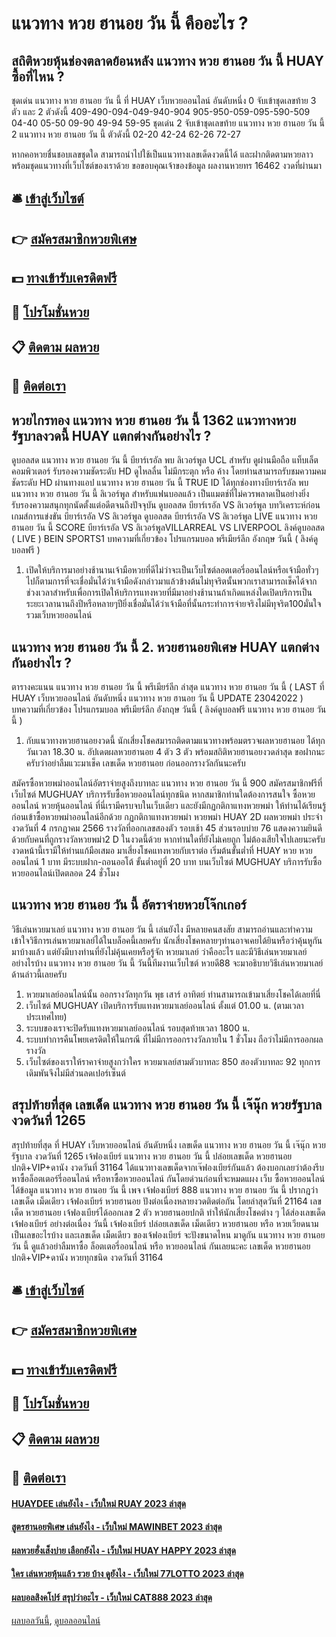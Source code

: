 # แนวทาง หวย ฮานอย วัน นี้ คืออะไร ?
## สถิติหวยหุ้นช่องตลาดย้อนหลัง แนวทาง หวย ฮานอย วัน นี้ HUAY ซื้อที่ไหน ?
ชุดเด่น แนวทาง หวย ฮานอย วัน นี้ ที่ HUAY เว็บหวยออนไลน์ อันดับหนึ่ง 0 จับเข้าชุดเลขท้าย 3 ตัว และ 2 ตัวดังนี้
409-490-094-049-940-904
905-950-059-095-590-509
04-40
05-50
09-90
49-94
59-95
ชุดเด่น 2 จับเข้าชุดเลขท้าย แนวทาง หวย ฮานอย วัน นี้ 2 แนวทาง หวย ฮานอย วัน นี้ ตัวดังนี้
02-20
42-24
62-26
72-27

หากคอหวยชื่นชอบเลขชุดใด สามารถนำไปใช้เป็นแนวทางเลขเด็ดงวดนี้ได้ และฝากติดตามหวยลาว พร้อมชุดแนวทางที่เว็บไซต์ของเราด้วย
ขอขอบคุณเจ้าของข้อมูล
ผลงานหวยทร 16462 งวดที่ผ่านมา

## 🛎 [เข้าสู่เว็บไซต์](https://bit.ly/3BG5bNw)
## 👉 [สมัครสมาชิกหวยพิเศษ](https://bit.ly/3BG5bNw)
## 💵 [ทางเข้ารับเครดิตฟรี](https://bit.ly/3C3mvgS)
## 👑 [โปรโมชั่นหวย](https://bit.ly/3C3mvgS)
## 📋 [ติดตาม ผลหวย](https://bit.ly/3C3mvgS)
## 📱 [ติดต่อเรา](https://bit.ly/3C3mvgS)

## หวยไกรทอง แนวทาง หวย ฮานอย วัน นี้ 1362 แนวทางหวยรัฐบาลงวดนี้ HUAY แตกต่างกันอย่างไร ?
ดูบอลสด แนวทาง หวย ฮานอย วัน นี้ บียาร์เรอัล พบ ลิเวอร์พูล UCL สำหรับ ดูผ่านมือถือ แท็บเล็ต คอมพิวเตอร์ รับรองความชัดระดับ HD ดูไหลลื่น ไม่มีกระตุก หรือ ค้าง โดยท่านสามารถรับชมความคมชัดระดับ HD ผ่านทางแอป แนวทาง หวย ฮานอย วัน นี้ TRUE ID ได้ทุกช่องทางบียาร์เรอัล พบ แนวทาง หวย ฮานอย วัน นี้ ลิเวอร์พูล สำหรับแฟนบอลแล้ว เป็นแมตช์ที่ไม่ควรพลาดเป็นอย่างยิ่ง รับรองความสนุกทุกนัดตั้งแต่อดีตจนถึงปัจจุบัน
ดูบอลสด บียาร์เรอัล VS ลิเวอร์พูล
บทวิเคราะห์ก่อนเกมส์การแข่งขัน บียาร์เรอัล VS ลิเวอร์พูล
ดูบอลสด บียาร์เรอัล VS ลิเวอร์พูล
LIVE แนวทาง หวย ฮานอย วัน นี้ SCORE บียาร์เรอัล VS ลิเวอร์พูลVILLARREAL VS LIVERPOOL
ลิงค์ดูบอลสด ( LIVE )
 BEIN SPORTS1 
บทความที่เกี่ยวข้อง
โปรแกรมบอล พรีเมียร์ลีก อังกฤษ วันนี้ ( ลิงค์ดูบอลฟรี )
1. เปิดให้บริการมาอย่างช้านานเจ้ามือหวยที่ดีไม่ว่าจะเป็นเว็บไซต์ลอตเตอรี่ออนไลน์หรือเจ้ามือทั่วๆไปก็ตามการที่จะเชื่อมั่นได้ว่าเจ้ามือดังกล่าวมาแล้วข้างต้นไม่ทุจริตนั้นพวกเราสามารถเช็คได้จากช่วงเวลาสำหรับเพื่อการเปิดให้บริการแทงหวยที่มีมาอย่างช้านานถ้าเกิดแหล่งใดเปิดบริการเป็นระยะเวลานานถึงปีหรือหลายๆปียิ่งเชื่อมั่นได้ว่าเจ้ามือที่นั้นกระทำการจ่ายจริงไม่มีทุจริต100มั่นใจ รวมเว็บหวยออนไลน์

## แนวทาง หวย ฮานอย วัน นี้ 2. หวยฮานอยพิเศษ HUAY แตกต่างกันอย่างไร ?
ตารางคะแนน แนวทาง หวย ฮานอย วัน นี้ พรีเมียร์ลีก ล่าสุด แนวทาง หวย ฮานอย วัน นี้ ( LAST ที่ HUAY เว็บหวยออนไลน์ อันดับหนึ่ง แนวทาง หวย ฮานอย วัน นี้ UPDATE 23042022 )
บทความที่เกี่ยวข้อง
โปรแกรมบอล พรีเมียร์ลีก อังกฤษ วันนี้ ( ลิงค์ดูบอลฟรี แนวทาง หวย ฮานอย วัน นี้ )
1. กับแนวทางหวยฮานอยงวดนี้ นักเสี่ยงโชคสมารถติดตามแนวทางพร้อมตรวจผลหวยฮานอย ได้ทุกวันเวลา 18.30 น. อัปเดตผลหวยฮานอย 4 ตัว 3 ตัว พร้อมสถิติหวยฮานอยงวดล่าสุด ขอฝากนะครับว่าอย่าลืมแวะมาเช็ค เลขเด็ด หวยฮานอย ก่อนออกรางวัลกันนะครับ

สมัครซื้อหวยพม่าออนไลน์อัตราจ่ายสูงถึงบาทละ แนวทาง หวย ฮานอย วัน นี้ 900 สมัครสมาชิกฟรีที่เว็บไซต์ MUGHUAY บริการรับซื้อหวยออนไลน์ทุกชนิด หากสมาชิกท่านใดต้องการสนใจ ซื้อหวยออนไลน์ หวยหุ้นออนไลน์ ที่นี่เรามีครบจบในเว็บเดียว และยังมีกฏกติกาแทงหวยพม่า ให้ท่านได้เรียนรู้ก่อนเข้าซื้อหวยพม่าออนไลน์อีกด้วย
กฏกติกาแทงหวยพม่า หวยพม่า HUAY 2D
ผลหวยพม่า ประจำงวดวันที่ 4 กรกฏาคม 2566 รางวัลที่ออกเลขสองตัว รอบเช้า 45 ส่วนรอบบ่าย 76 แสดงความยินดีด้วยกับคนที่ถูกรางวัลหวยพม่า2 D ในงวดนี้ด้วย หากท่านใดที่ยังไม่เคยถูก ไม่ต้องเสียใจไปเลยนะครับ งวดหน้านี้เรามีให้ท่านแก้มือเสมอ มาเสี่ยงโชคแทงหวยกับเราต่อ เริ่มต้นขั้นต่ำที่ HUAY หวย หวยออนไลน์ 1 บาท มีระบบฝาก-ถอนออโต้ ขั้นต่ำอยู่ที่ 20 บาท บนเว็บไซต์ MUGHUAY บริการรับซื้อหวยออนไลน์เปิดตลอด 24 ชั่วโมง

## แนวทาง หวย ฮานอย วัน นี้ อัตราจ่ายหวยโจ๊กเกอร์
วิธีเล่นหวยมาเลย์ แนวทาง หวย ฮานอย วัน นี้ เล่นยังไง มีหลายคนสงสัย สามารถอ่านและทำความเข้าใจวิธีการเล่นหวยมาเลย์ได้ในบล็อคนี้เลยครับ นักเสี่ยงโชคหลายๆท่านอาจเคยได้ยินหรือว่าคุ้นหูกันมาบ้างแล้ว
แต่ยังมีบางท่านที่ยังไม่คุ้นเคยหรือรู้จัก หวยมาเลย์ ว่าคืออะไร และมีวิธีเล่นหวยมาเลย์อย่างไรบ้าง แนวทาง หวย ฮานอย วัน นี้ วันนี้ทีมงานเว็บไซต์ หวยดี88 จะมาอธิบายวิธีเล่นหวยมาเลย์ด้านล่าวนี้เลยครับ
1. หวยมาเลย์ออนไลน์นั้น ออกรางวัลทุกวัน พุธ เสาร์ อาทิตย์ ท่านสามารถเข้ามาเสี่ยงโชคได้เลยที่นี่
2. เว็บไซต์ MUGHUAY เปิดบริการรับแทงหวยมาเลย์ออนไลน์ ตั้งแต่ 01.00 น. (ตามเวลาประเทศไทย)
3. ระบบของเราจะปิดรับแทงหวยมาเลย์ออนไลน์ รอบสุดท้ายเวลา 1800 น.
4. ระบบทำการคืนโพยเครดิตให้ในกรณี ที่ไม่มีการออกรางวัลภายใน 1 ชั่วโมง ถือว่าไม่มีการออกผลรางวัล
5. เว็บไซต์ของเราให้ราคาจ่ายสูงกว่าใคร หวยมาเลย์สามตัวบาทละ 850 สองตัวบาทละ 92 ทุกการเดิมพันจึงไม่มีส่วนลดเปอร์เซ็นต์

## สรุปท้ายที่สุด เลขเด็ด แนวทาง หวย ฮานอย วัน นี้ เจ๊นุ๊ก หวยรัฐบาล งวดวันที่ 1265
สรุปท้ายที่สุด ที่ HUAY เว็บหวยออนไลน์ อันดับหนึ่ง เลขเด็ด แนวทาง หวย ฮานอย วัน นี้ เจ๊นุ๊ก หวยรัฐบาล งวดวันที่ 1265 เจ้ฟองเบียร์ แนวทาง หวย ฮานอย วัน นี้ ปล่อยเลขเด็ด หวยฮานอยปกติ+VIP+ดานัง งวดวันที่ 31164
ได้แนวทางเลขเด็ดจากเจ๊ฟองเบียร์กันแล้ว ต้องบอกเลยว่าต้องรีบหาซื้อล็อตเตอร์รี่ออนไลน์ หรือหาซื้อหวยออนไลน์ กันโดยด่วนก่อนที่จะหมดแผง
เว็บ ซื้อหวยออนไลน์ ได้ข้อมูล แนวทาง หวย ฮานอย วัน นี้ เพจ เจ้ฟองเบียร์ 888 แนวทาง หวย ฮานอย วัน นี้ ปรากฎว่าเลขเด็ด เม็ดเดียว เจ้ฟองเบียร์ หวยฮานอย ปังต่อเนื่องหลายงวดติดต่อกัน โดยล่าสุดวันที่ 21164 เลขเด็ด หวยฮานอย เจ้ฟองเบียร์ได้ออกเลข 2 ตัว หวยฮานอยปกติ ทำให้นักเสี่ยงโชคต่าง ๆ ได้ส่องเลขเด็ด เจ้ฟองเบียร์ อย่างต่อเนื่อง วันนี้ เจ้ฟองเบียร์ ปล่อยเลขเด็ด เม็ดเดียว หวยฮานอย หรือ หวยเวียดนาม เป็นเลขอะไรบ้าง และเลขเด็ด เม็ดเดียว ของเจ้ฟองเบียร์ จะปังขนาดไหน มาดูกัน แนวทาง หวย ฮานอย วัน นี้ ดูแล้วอย่าลืมหาซื้อ ล็อตเตอรี่ออนไลน์ หรือ หวยออนไลน์ กันเลยนะคะ
เลขเด็ด หวยฮานอยปกติ+VIP+ดานัง หวยทุกชนิด งวดวันที่ 31164

## 🛎 [เข้าสู่เว็บไซต์](https://bit.ly/3BG5bNw)
## 👉 [สมัครสมาชิกหวยพิเศษ](https://bit.ly/3BG5bNw)
## 💵 [ทางเข้ารับเครดิตฟรี](https://bit.ly/3C3mvgS)
## 👑 [โปรโมชั่นหวย](https://bit.ly/3C3mvgS)
## 📋 [ติดตาม ผลหวย](https://bit.ly/3C3mvgS)
## 📱 [ติดต่อเรา](https://bit.ly/3C3mvgS)

#### [HUAYDEE เล่นยังไง - เว็บใหม่ RUAY 2023 ล่าสุด](https://atom.io/themes/huaydee%20เล่นยังไง%20-%20เว็บใหม่%20ruay%202023%20ล่าสุด)
#### [สูตรฮานอยพิเศษ เล่นยังไง - เว็บใหม่ MAWINBET 2023 ล่าสุด](https://atom.io/themes/สูตรฮานอยพิเศษ%20เล่นยังไง%20-%20เว็บใหม่%20mawinbet%202023%20ล่าสุด)
#### [ผลหวยฮั่งเส็งบ่าย เลือกยังไง - เว็บใหม่ HUAY HAPPY 2023 ล่าสุด](https://atom.io/themes/ผลหวยฮั่งเส็งบ่าย%20เลือกยังไง%20-%20เว็บใหม่%20huay%20happy%202023%20ล่าสุด)
#### [ใคร เล่นหวยหุ้นแล้ว รวย บ้าง ดูยังไง - เว็บใหม่ 77LOTTO 2023 ล่าสุด](https://atom.io/themes/ใคร%20เล่นหวยหุ้นแล้ว%20รวย%20บ้าง%20ดูยังไง%20-%20เว็บใหม่%2077lotto%202023%20ล่าสุด)
#### [ผลบอลสิงคโปร์ สรุปว่าอะไร - เว็บใหม่ CAT888 2023 ล่าสุด](https://atom.io/themes/ผลบอลสิงคโปร์%20สรุปว่าอะไร%20-%20เว็บใหม่%20cat888%202023%20ล่าสุด)

[ผลบอลวันนี้](https://siamsport.tv "ผลบอลวันนี้"), [ดูบอลออนไลน์](https://siamsport.tv/ดูบอลสด "ดูบอลออนไลน์")